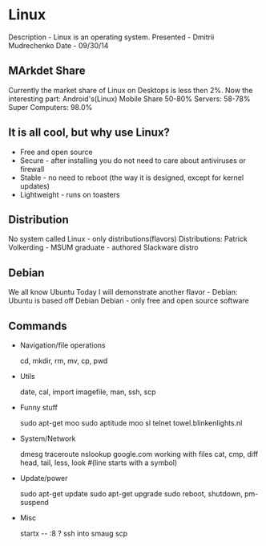 # Linux
Description - Linux is an operating system. 
Presented - Dmitrii Mudrechenko
Date - 09/30/14

## MArkdet Share
Currently the market share of Linux on Desktops is less then 2%.
Now the interesting part: 
Android's(Linux) Mobile Share 50-80%
Servers: 58-78%
Super Computers: 98.0%

## It is all cool, but why use Linux?
- Free and open source
- Secure - after installing you do not need to care about antiviruses or firewall
- Stable - no need to reboot (the way it is designed, except for kernel updates)
- Lightweight - runs on toasters 

## Distribution
No system called Linux - only distributions(flavors)
Distributions:
Patrick Volkerding  - MSUM graduate - authored Slackware distro

## Debian
We all know Ubuntu
Today I will demonstrate another flavor - Debian:
Ubuntu is based off Debian
Debian - only free and open source software

## Commands
- Navigation/file operations

    cd, mkdir, rm, mv, cp, pwd

- Utils

    date, cal, import imagefile, man, ssh, scp

- Funny stuff

    sudo apt-get moo
    sudo aptitude moo
    sl
    telnet towel.blinkenlights.nl

- System/Network

    dmesg
    traceroute
    nslookup google.com
    working with files
    cat, cmp, diff
    head, tail, less, look  #(line starts with a symbol)

- Update/power

    sudo apt-get update
    sudo apt-get upgrade
    sudo reboot, shutdown, pm-suspend

- Misc

    startx -- :8 ?
    ssh into smaug
    scp
